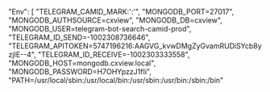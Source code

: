  "Env": [
    "TELEGRAM_CAMID_MARK:':'",
    "MONGODB_PORT=27017",
    "MONGODB_AUTHSOURCE=cxview",
    "MONGODB_DB=cxview",
    "MONGODB_USER=telegram-bot-search-camid-prod",
    "TELEGRAM_ID_SEND=-1002308736646",
    "TELEGRAM_APITOKEN=5747196216:AAGVG_kvwDMgZyGvamRUDiSYcb8yzjIE--4",
    "TELEGRAM_ID_RECEIVE=-1002303333558",
    "MONGODB_HOST=mongodb.cxview.local",
    "MONGODB_PASSWORD=H7OHYpzzJ1fIi",
    "PATH=/usr/local/sbin:/usr/local/bin:/usr/sbin:/usr/bin:/sbin:/bin"